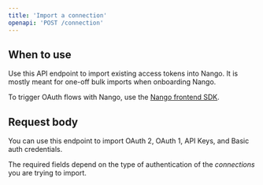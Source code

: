 ```yaml
---
title: 'Import a connection'
openapi: 'POST /connection'
---
```

## When to use

Use this API endpoint to import existing access tokens into Nango. It is mostly meant for one-off bulk imports when onboarding Nango.

To trigger OAuth flows with Nango, use the [Nango frontend SDK](/reference/sdks/frontend).

## Request body

You can use this endpoint to import OAuth 2, OAuth 1, API Keys, and Basic auth credentials.

The required fields depend on the type of authentication of the _connections_ you are trying to import.
